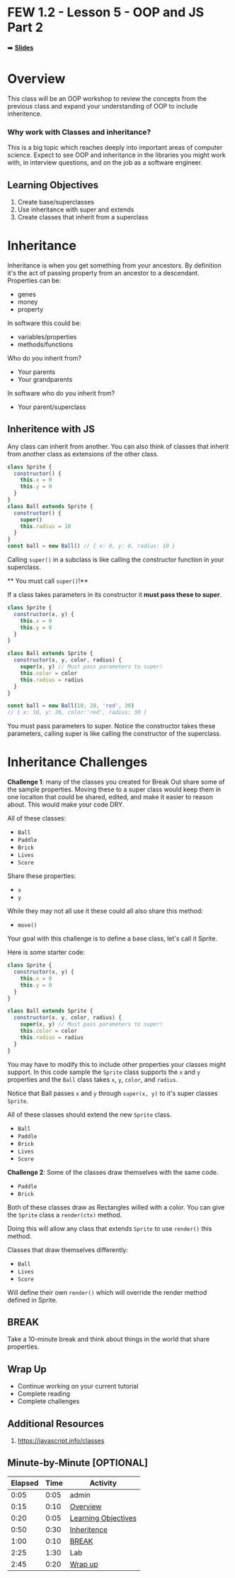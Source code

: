 <!-- .slide: data-background="./Images/header.svg" data-background-repeat="none" data-background-size="40% 40%" data-background-position="center 10%" class="header" -->
# FEW 1.2 - Lesson 5 - OOP and JS Part 2

<!-- Put a link to the slides so that students can find them -->

➡️ [**Slides**](/Syllabus-Template/Slides/Lesson1.html ':ignore')

<!-- > -->

# Overview

This class will be an OOP workshop to review the concepts from the previous class and expand your understanding of OOP to include inheritence.

<!-- > -->

### Why work with Classes and inheritance?

This is a big topic which reaches deeply into important areas of computer science. Expect to see OOP and inheritance in the libraries you might work with, in interview questions, and on the job as a software engineer. 

<!-- > -->

## Learning Objectives

1. Create base/superclasses 
1. Use inheritance with super and extends
1. Create classes that inherit from a superclass

<!-- > -->

# Inheritance 

Inheritance is when you get something from your ancestors. By definition it's the act of passing property from an ancestor to a descendant. Properties can be: 

- genes
- money
- property

<!-- > -->

In software this could be: 

- variables/properties
- methods/functions

<!-- > -->

Who do you inherit from? 

- Your parents
- Your grandparents

<!-- > -->

In software who do you inherit from?

- Your parent/superclass

<!-- > -->

## Inheritence with JS

Any class can inherit from another. You can also think of classes that inherit from another class as extensions of the other class. 

```js
class Sprite {
  constructor() {
    this.x = 0
    this.y = 0
  }
}
class Ball extends Sprite {
  constructor() {
    super()
    this.radius = 10
  }
}
const ball = new Ball() // { x: 0, y: 0, radius: 10 }
```

<!-- > -->

Calling `super()` in a subclass is like calling the constructor function in your superclass. 

** You must call `super()`!**

<!-- > -->

If a class takes parameters in its constructor it **must pass these to super**. 

```js
class Sprite {
  constructor(x, y) {
    this.x = 0
    this.y = 0
  }
}

class Ball extends Sprite {
  constructor(x, y, color, radius) {
    super(x, y) // Must pass parameters to super!
    this.color = color
    this.radius = radius
  }
}

const ball = new Ball(10, 20, 'red', 30) 
// { x: 10, y: 20, color:'red', radius: 30 }
```

You must pass parameters to super. Notice the constructor takes these parameters, calling super is like calling the constructor of the superclass. 

<!-- > -->

# Inheritance Challenges

**Challenge 1**: many of the classes you created for Break Out share some of the sample properties. Moving these to a super class would keep them in one locaiton that could be shared, edited, and make it easier to reason about. This would make your code DRY. 

All of these classes: 

- `Ball`
- `Paddle`
- `Brick`
- `Lives`
- `Score` 

Share these properties: 

- `x`
- `y`

While they may not all use it these could all also share this method: 

- `move()`

Your goal with this challenge is to define a base class, let's call it Sprite. 

Here is some starter code: 

```js
class Sprite {
  constructor(x, y) {
    this.x = 0
    this.y = 0
  }
}

class Ball extends Sprite {
  constructor(x, y, color, radius) {
    super(x, y) // Must pass parameters to super!
    this.color = color
    this.radius = radius
  }
}
```

You may have to modify this to include other properties your classes might support. In this code sample the `Sprite` class supports the `x` and `y` properties and the `Ball` class takes `x`, `y`, `color`, and `radius`.

Notice that Ball passes `x` and `y` through `super(x, y)` to it's super classes `Sprite`. 

All of these classes should extend the new `Sprite` class. 

- `Ball`
- `Paddle`
- `Brick`
- `Lives`
- `Score`

**Challenge 2**: Some of the classes draw themselves with the same code. 

- `Paddle`
- `Brick`

Both of these classes draw as Rectangles willed with a color. You can give the `Sprite` class a `render(ctx)` method. 

Doing this will allow any class that extends `Sprite` to use `render()` this method. 

Classes that draw themselves differently:

- `Ball`
- `Lives`
- `Score`

Will define their own `render()` which will override the render method defined in Sprite.

<!-- > -->

<!-- .slide: data-background="#087CB8" -->
## BREAK

Take a 10-minute break and think about things in the world that share properties. 

<!-- > -->

## Wrap Up

- Continue working on your current tutorial
- Complete reading
- Complete challenges

<!-- > -->

## Additional Resources

1. https://javascript.info/classes

<!-- > -->

## Minute-by-Minute [OPTIONAL]

| **Elapsed** | **Time** | **Activity** |
| ----------- | --------- | ------------ |
| 0:05 | 0:05 | admin |
| 0:15 | 0:10 | [Overview](#overview) |
| 0:20 | 0:05 | [Learning Objectives](#learning-objectives) |
| 0:50 | 0:30 | [Inheritence](#inheritence) |
| 1:00 | 0:10 | [BREAK](#break) |
| 2:25 | 1:30 | Lab |
| 2:45 | 0:20 | [Wrap up](#wrap-up) |

